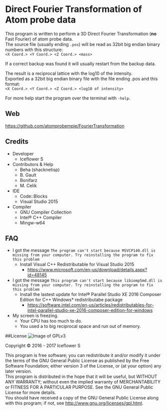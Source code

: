 # Direct Fourier Transformation of Atom probe data

This program is written to perform a 3D Direct Fourier Transformation (**no** Fast Fourier) of atom probe data.  
The source file (usually ending `.pos`) will be read as 32bit big endian binary numbers with this structure:  
`<X Coord.> <Y Coord.> <Z Coord.> <mass>`

If a correct backup was found it will usually restart from the backup data.

The result is a reciprocal lattice with the log10 of the intensity.  
Exported as a 32bit big endian binary file with the file ending .pos and this format:  
`<X Coord.> <Y Coord.> <Z Coord.> <log10 of intensity>`

For more help start the program over the terminal with `-help`.

## Web
https://github.com/atomprobempie/FourierTransformation

## Credits
- Developer
  - Iceflower S
- Contributors & Help
  - Beha (shacknetisp)
  - B. Gault
  - Bonifarz
  - M. Celik
- IDE
  - Code::Blocks
  - Visual Studio 2015
- Compiler
  - GNU Compiler Collection
  - Intel® C++ Compiler
  - Mingw-w64

## FAQ
- I got the message `The program can't start because MSVCP140.dll is missing from your computer. Try reinstalling the program to fix this problem`
  - Install Visual C++ Redistributable for Visual Studio 2015
    - https://www.microsoft.com/en-us/download/details.aspx?id=48145
- I got the message `This program can't start because libiomp5md.dll is missing from your computer. Try reinstalling the program to fix this problem`
  - Install the lastest update for Intel® Parallel Studio XE 2016 Composer Edition for C++ Windows* redistributabe package 
    - https://software.intel.com/en-us/articles/redistributables-for-intel-parallel-studio-xe-2016-composer-edition-for-windows
- My screen is freezing.
  - Your CPU has too much to do.
  - You used a to big reciprocal space and run out of memory.

##License
![Image of GPLv3](http://www.gnu.org/graphics/gplv3-127x51.png)

Copyright  ©  2016 - 2017  Iceflower S

This program is free software; you can redistribute it and/or modify it under the terms of the GNU General Public License as published by the Free Software Foundation; either version 3 of the License, or (at your option) any later version.  
This program is distributed in the hope that it will be useful, but WITHOUT ANY WARRANTY; without even the implied warranty of MERCHANTABILITY or FITNESS FOR A PARTICULAR PURPOSE. See the GNU General Public License for more details.  
You should have received a copy of the GNU General Public License along with this program; if not, see <http://www.gnu.org/licenses/gpl.html>.
